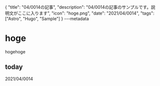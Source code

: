 {
  "title": "04/0014の記事",
  "description": "04/0014の記事のサンプルです。説明文がここに入ります",
  "icon": "hoge.png",
  "date": "2021/04/0014",
  "tags": ["Astro", "Hugo", "Sample"]
}
---metadata

# hoge
hogehoge

## today
2021/04/0014